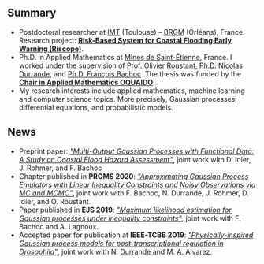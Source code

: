 ## Summary
- Postdoctoral researcher at [IMT](https://www.math.univ-toulouse.fr/) (Toulouse) – [BRGM](https://www.brgm.fr/) (Orléans), France. Research project: [**Risk-Based System for Coastal Flooding Early Warning (Riscope)**](https://perso.math.univ-toulouse.fr/riscope/).
- Ph.D. in Applied Mathematics at [Mines de Saint-Étienne](https://www.mines-stetienne.fr/), France. I worked under the supervision of [Prof. Olivier Roustant](https://olivier-roustant.fr/), [Ph.D. Nicolas Durrande](https://sites.google.com/site/nicolasdurrandehomepage/), and [Ph.D. François Bachoc](https://www.math.univ-toulouse.fr/~fbachoc/). The thesis was funded by the [**Chair in Applied Mathematics OQUAIDO**](https://oquaido.emse.fr/).
- My research interests include applied mathematics, machine learning and computer science topics. More precisely, Gaussian processes, differential equations, and probabilistic models.

## News
- Preprint paper: [*"Multi-Output Gaussian Processes with Functional Data: A Study on Coastal Flood Hazard Assessment"*](https://arxiv.org/abs/2007.14052), joint work with D. Idier, J. Rohmer, and F. Bachoc
- Chapter published in **PROMS 2020**: [*"Approximating Gaussian Process Emulators with Linear Inequality Constraints and Noisy Observations via MC and MCMC"*](http://dx.doi.org/10.1007/978-3-030-43465-6_18), joint work with F. Bachoc, N. Durrande, J. Rohmer, D. Idier, and O. Roustant.
- Paper published in **EJS 2019**: [*"Maximum likelihood estimation for Gaussian processes under inequality constraints"*](https://doi.org/10.1214/19-EJS1587), joint work with F. Bachoc and A. Lagnoux.
- Accepted paper for publication at **IEEE-TCBB 2019**: [*"Physically-inspired Gaussian process models for post-transcriptional regulation in Drosophila"*](https://ieeexplore.ieee.org/document/8723187), joint work with N. Durrande and M. A. Alvarez.
